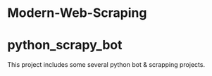 # Modern-Web-Scraping

# python_scrapy_bot

This project includes some several python bot & scrapping projects.
